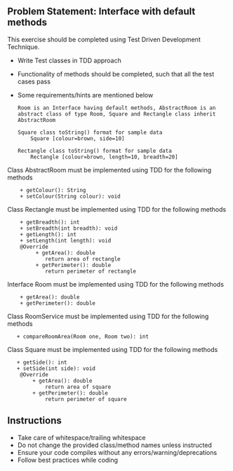 ## Problem Statement: Interface with default methods

This exercise should be completed using Test Driven Development Technique.

  - Write Test classes in TDD approach 
  - Functionality of methods should be completed, such that all the test cases pass 
  - Some requirements/hints are mentioned below

        Room is an Interface having default methods, AbstractRoom is an abstract class of type Room, Square and Rectangle class inherit AbstractRoom
        
        Square class toString() format for sample data
            Square [colour=brown, side=10]
        	
        Rectangle class toString() format for sample data
            Rectangle [colour=brown, length=10, breadth=20]
            
            
  Class AbstractRoom must be implemented using TDD for the following methods
        
        + getColour(): String
        + setColour(String colour): void
  
  Class Rectangle must be implemented using TDD for the following methods
  
        + getBreadth(): int
        + setBreadth(int breadth): void
        + getLength(): int
        + setLength(int length): void
        @Override
             + getArea(): double
                return area of rectangle
             + getPerimeter(): double
                return perimeter of rectangle
  
  Interface Room must be implemented using TDD for the following methods
  
        + getArea(): double   
        + getPerimeter(): double

  Class RoomService must be implemented using TDD for the following methods
       
       + compareRoomArea(Room one, Room two): int
   
  Class Square must be implemented using TDD for the following methods
       
       + getSide(): int
       + setSide(int side): void
        @Override
            + getArea(): double
                return area of square
            + getPerimeter(): double
                return perimeter of square
                
            
## Instructions
- Take care of whitespace/trailing whitespace
- Do not change the provided class/method names unless instructed
- Ensure your code compiles without any errors/warning/deprecations 
- Follow best practices while coding